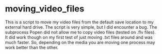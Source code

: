# moving_video_files
This is a script to move my video files from the default save location to my external hard drive.
The script is very simple, but I did encounter a bug. The subprocess Popen did not allow me to copy video files (tested on .flv files). It did work though on my first test of just moving .txt files around and was much faster. So, depending on the media you are moving one process may work better than the other.
